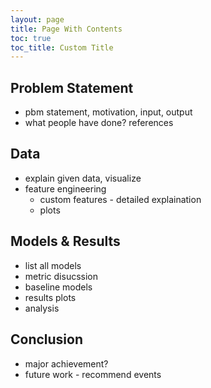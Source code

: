 ```yaml
---
layout: page
title: Page With Contents
toc: true
toc_title: Custom Title
---
```


## Problem Statement

- pbm statement, motivation, input, output
- what people have done? references


## Data

- explain given data, visualize
- feature engineering
    - custom features - detailed explaination
    - plots
  
##  Models & Results
    
- list all models
- metric disucssion
- baseline models
- results plots
- analysis

## Conclusion
- major achievement?
- future work - recommend events


